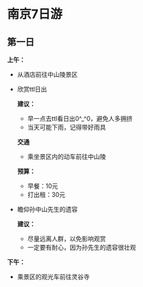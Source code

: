 # 南京7日游

## 第一日

**上午：** 

- 从酒店前往中山陵景区
- 欣赏ttl日出
  
  **建议：**
  - 早一点去ttl看日出0^_^0，避免人多拥挤
  - 当天可能下雨，记得带好雨具
      
  **交通**
  - 乘坐景区内的动车前往中山陵

  **预算：**
  - 早餐：10元
  - 打出租：30元
  
- 瞻仰孙中山先生的遗容

  **建议：**
  - 尽量远离人群，以免影响观赏
  - 一定要有耐心，因为孙先生的遗容很壮观

**下午：**
- 乘景区的观光车前往灵谷寺
